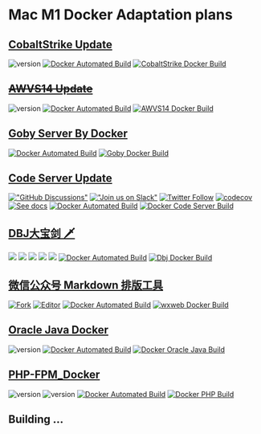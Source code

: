 # Mac M1 Docker Adaptation plans

## [CobaltStrike Update](https://hub.docker.com/r/xrsec/cobaltstrike)
![version](https://img.shields.io/badge/Version-4.4-da282a) [![Docker Automated Build](https://img.shields.io/docker/automated/xrsec/cobaltstrike?label=Build&logo=docker&style=flat-square)](https://hub.docker.com/r/xrsec/cobaltstrike) [![CobaltStrike Docker Build](https://github.com/XRSec/CobaltStrike-Docker/actions/workflows/CobaltStrike_Docker_Build.yml/badge.svg)](https://github.com/XRSec/CobaltStrike-Docker/actions/workflows/CobaltStrike_Docker_Build.yml)

## ~~[AWVS14 Update](https://hub.docker.com/r/xrsec/awvs)~~
![version](https://img.shields.io/badge/Version-14.4.210913167-da282a)  [![Docker Automated Build](https://img.shields.io/docker/automated/xrsec/awvs?label=Build&logo=docker&style=flat-square)](https://hub.docker.com/r/xrsec/awvs) [![AWVS14 Docker Build](https://github.com/XRSec/AWVS14-Docker/actions/workflows/AWVS14_Docker_Build.yml/badge.svg)](https://github.com/XRSec/AWVS14-Docker/actions/workflows/AWVS14_Docker_Build.yml)

## [Goby Server By Docker](https://blog.zygd.site/Goby%20Server%20By%20Docker.html)
[![Docker Automated Build](https://img.shields.io/docker/automated/xrsec/goby?label=Build&logo=docker&style=flat-square)](https://hub.docker.com/r/xrsec/goby) [![Goby Docker Build](https://github.com/XRSec/Goby-Docker/actions/workflows/Goby-Docker.yml/badge.svg)](https://github.com/XRSec/Goby-Docker/actions/workflows/Goby-Docker.yml)


## [Code Server Update](https://blog.zygd.site/Code%20Server%20Update.html)
[!["GitHub Discussions"](https://img.shields.io/badge/%20GitHub-%20Discussions-gray.svg?longCache=true&logo=github&colorB=purple)](https://github.com/cdr/code-server/discussions) [!["Join us on Slack"](https://img.shields.io/badge/join-us%20on%20slack-gray.svg?longCache=true&logo=slack&colorB=brightgreen)](https://cdr.co/join-community) [![Twitter Follow](https://img.shields.io/twitter/follow/CoderHQ?label=%40CoderHQ&style=social)](https://twitter.com/coderhq) [![codecov](https://codecov.io/gh/cdr/code-server/branch/main/graph/badge.svg?token=5iM9farjnC)](https://codecov.io/gh/cdr/code-server) [![See docs](https://img.shields.io/github/v/release/cdr/code-server?label=Docs&color=blue)](https://github.com/cdr/code-server/tree/main/docs) [![Docker Automated Build](https://img.shields.io/docker/automated/xrsec/code-server?label=Build&logo=docker&style=flat-square)](https://hub.docker.com/r/xrsec/code-server) [![Docker Code Server Build](https://github.com/XRSec/Code-Server-Update/actions/workflows/Docker_Code_Server.yml/badge.svg)](https://github.com/XRSec/Code-Server-Update/actions/workflows/Docker_Code_Server.yml)

## [DBJ大宝剑 🗡](https://hub.docker.com/r/xrsec/dbj)
![](https://img.shields.io/badge/ReaTeam-%E6%AD%A6%E5%99%A8%E5%BA%93-red) ![](https://img.shields.io/badge/license-GPL--3.0-orange) ![](https://img.shields.io/badge/version-1.0.1-brightgreen) ![](https://img.shields.io/badge/author-wintrysec%20%E6%B8%A9%E9%85%92-blueviolet) ![](https://img.shields.io/badge/WgpSec-%E7%8B%BC%E7%BB%84%E5%AE%89%E5%85%A8%E5%9B%A2%E9%98%9F-blue) [![Docker Automated Build](https://img.shields.io/docker/automated/xrsec/dbj?label=Build&logo=docker&style=flat-square)](https://hub.docker.com/r/xrsec/dbj) [![Dbj Docker Build](https://github.com/XRSec/DBJ/actions/workflows/Dbj_Docker_Build.yml/badge.svg)](https://github.com/XRSec/DBJ/actions/workflows/Dbj_Docker_Build.yml)

## [微信公众号 Markdown 排版工具](https://blog.zygd.site/%E5%BE%AE%E4%BF%A1%E5%85%AC%E4%BC%97%E5%8F%B7%20Markdown%20%E6%8E%92%E7%89%88%E5%B7%A5%E5%85%B7.html)
[![Fork](https://img.shields.io/badge/Fork-barretlee-da282a)](https://github.com/barretlee/online-markdown) [![Editor](https://img.shields.io/badge/Editor-softwarefly-da282a)](https://github.com/softwarefly/online-markdown) [![Docker Automated Build](https://img.shields.io/docker/automated/xrsec/wxweb?label=Build&logo=docker&style=flat-square)](https://hub.docker.com/r/xrsec/wxweb) [![wxweb Docker Build](https://github.com/XRSec/wxweb/actions/workflows/wxweb_docker_build.yml/badge.svg)](https://github.com/XRSec/wxweb/actions/workflows/wxweb_docker_build.yml)

## [Oracle Java Docker](https://blog.zygd.site/Oracle%20Java%20Docker.html)
![version](https://img.shields.io/badge/Version-17-da282a) [![Docker Automated Build](https://img.shields.io/docker/automated/xrsec/java?label=Build&logo=docker&style=flat-square)](https://hub.docker.com/r/xrsec/java) [![Docker Oracle Java Build](https://github.com/XRSec/Oracle_Java_Docker/actions/workflows/Docker_Oracle_Java_Build.yml/badge.svg)](https://github.com/XRSec/Oracle_Java_Docker/actions/workflows/Docker_Oracle_Java_Build.yml)

## [PHP-FPM_Docker](https://blog.zygd.site/PHP%20FPM%20Docker.html)
![version](https://img.shields.io/badge/Version-PHP%207.4-da282a)  ![version](https://img.shields.io/badge/Version-PHP%205.6-da282a)  [![Docker Automated Build](https://img.shields.io/docker/automated/xrsec/php?label=Build&logo=docker&style=flat-square)](https://hub.docker.com/r/xrsec/php) [![Docker PHP Build](https://github.com/XRSec/PHP_Docker/actions/workflows/Docker_PHP_Build.yml/badge.svg)](https://github.com/XRSec/PHP_Docker/actions/workflows/Docker_PHP_Build.yml)

## Building ...
